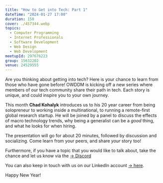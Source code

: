 ```yaml
---
title: "How to Get into Tech: Part 1"
dateTime: "2024-01-27 17:00"
duration: 150
cover: ./457344.webp
topics:
  - Computer Programming
  - Internet Professionals
  - Software Development
  - Web Design
  - Web Development
meetupId: 297676223
group: 15632202
venue: 24529555
---
```


Are you thinking about getting into tech? Here is your chance to learn from those who have gone before! OWDDM is kicking off a new series where members of our tech community share their path in tech. Each story is unique, and could inspire you to your own journey.

This month **Chad Kohalyk** introduces us to his 20 year career from being solopreneur to working inside a multinational, to running a remote-first global research startup. He will be joined by a panel to discuss the effects of macro technology trends, why being a generalist can be a _good_ thing, and what he looks for when hiring.

The presentation will go for about 20 minutes, followed by discussion and socializing. Come learn from your peers, and share _your_ story too!

Furthermore, if you have a topic that you would like to talk about, take the chance and let us know via the [→ Discord](https://owddm.com/discord)

You can also keep in touch with us on our LinkedIn account [→ ](https://www.linkedin.com/company/owddm-kwddm/)[here](https://www.linkedin.com/company/owddm-kwddm/).

Happy New Year!
